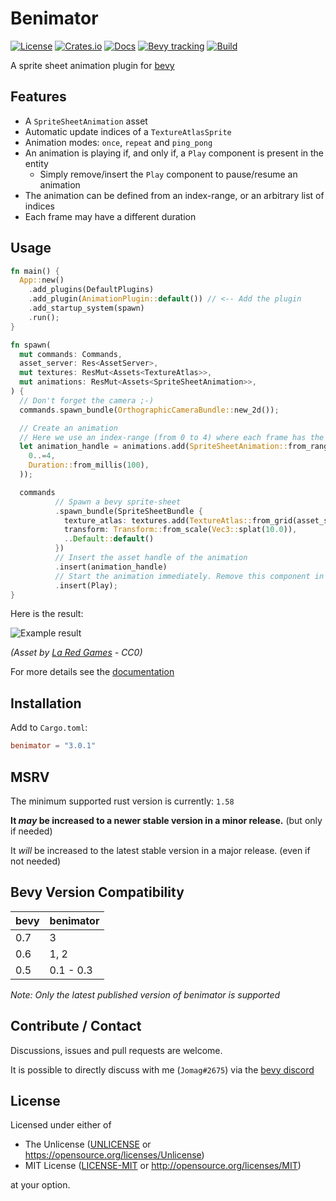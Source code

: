 # Benimator

[![License](https://img.shields.io/badge/license-Unlicense%20OR%20MIT-green)](#License)
[![Crates.io](https://img.shields.io/crates/v/benimator)](https://crates.io/crates/benimator)
[![Docs](https://docs.rs/benimator/badge.svg)](https://docs.rs/benimator)
[![Bevy tracking](https://img.shields.io/badge/Bevy%20tracking-released%20version-lightblue)](https://github.com/bevyengine/bevy/blob/main/docs/plugins_guidelines.md#main-branch-tracking)
[![Build](https://img.shields.io/github/workflow/status/jcornaz/benimator/build)](https://github.com/jcornaz/benimator/actions/workflows/build.yml)

A sprite sheet animation plugin for [bevy](https://bevyengine.org)


## Features

* A `SpriteSheetAnimation` asset
* Automatic update indices of a `TextureAtlasSprite`
* Animation modes: `once`, `repeat` and `ping_pong`
* An animation is playing if, and only if, a `Play` component is present in the entity
  * Simply remove/insert the `Play` component to pause/resume an animation
* The animation can be defined from an index-range, or an arbitrary list of indices
* Each frame may have a different duration


## Usage

```rust
fn main() {
  App::new()
    .add_plugins(DefaultPlugins)
    .add_plugin(AnimationPlugin::default()) // <-- Add the plugin
    .add_startup_system(spawn)
    .run();
}

fn spawn(
  mut commands: Commands,
  asset_server: Res<AssetServer>,
  mut textures: ResMut<Assets<TextureAtlas>>,
  mut animations: ResMut<Assets<SpriteSheetAnimation>>,
) {
  // Don't forget the camera ;-)
  commands.spawn_bundle(OrthographicCameraBundle::new_2d());

  // Create an animation
  // Here we use an index-range (from 0 to 4) where each frame has the same duration
  let animation_handle = animations.add(SpriteSheetAnimation::from_range(
    0..=4,
    Duration::from_millis(100),
  ));

  commands
          // Spawn a bevy sprite-sheet
          .spawn_bundle(SpriteSheetBundle {
            texture_atlas: textures.add(TextureAtlas::from_grid(asset_server.load("coin.png"), Vec2::new(16.0, 16.0), 5, 1)),
            transform: Transform::from_scale(Vec3::splat(10.0)),
            ..Default::default()
          })
          // Insert the asset handle of the animation
          .insert(animation_handle)
          // Start the animation immediately. Remove this component in order to pause the animation.
          .insert(Play);
}
```

Here is the result:

![Example result](docs/coin.gif)

*(Asset by [La Red Games](https://laredgames.itch.io/gems-coins-free) - CC0)*

For more details see the [documentation](https://docs.rs/benimator)


## Installation

Add to `Cargo.toml`:

<!--- x-release-please-start-version --->
```toml
benimator = "3.0.1"
```
<!--- x-release-please-end-version --->


## MSRV

The minimum supported rust version is currently: `1.58`

**It *may* be increased to a newer stable version in a minor release.** (but only if needed)

It *will* be increased to the latest stable version in a major release. (even if not needed)


## Bevy Version Compatibility

| bevy | benimator |
|------|-----------|
| 0.7  | 3         |
| 0.6  | 1, 2      |
| 0.5  | 0.1 - 0.3 |

*Note: Only the latest published version of benimator is supported* 


## Contribute / Contact

Discussions, issues and pull requests are welcome.

It is possible to directly discuss with me (`Jomag#2675`) via the [bevy discord](https://discord.com/invite/gMUk5Ph) 

## License

Licensed under either of

* The Unlicense ([UNLICENSE](UNLICENSE) or https://opensource.org/licenses/Unlicense)
* MIT License ([LICENSE-MIT](LICENSE-MIT) or http://opensource.org/licenses/MIT)

at your option.
